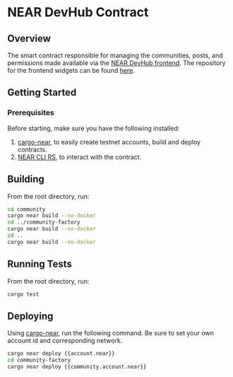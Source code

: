 # NEAR DevHub Contract

## Overview

The smart contract responsible for managing the communities, posts, and permissions made available via the [NEAR DevHub frontend](https://neardevhub.org). The repository for the frontend widgets can be found [here](https://github.com/NEAR-DevHub/neardevhub-bos).

## Getting Started

### Prerequisites

Before starting, make sure you have the following installed:

1. [cargo-near](https://github.com/near/cargo-near), to easily create testnet accounts, build and deploy contracts.
2. [NEAR CLI RS](https://github.com/near/near-cli-rs), to interact with the contract.

## Building

From the root directory, run:

```sh
cd community
cargo near build --no-docker
cd ../community-factory
cargo near build --no-docker
cd ..
cargo near build --no-docker
```

## Running Tests

From the root directory, run:

```sh
cargo test
```

## Deploying

Using [cargo-near](https://github.com/near/cargo-near), run the following command. Be sure to set your own account id and corresponding network.

```sh
cargo near deploy {{account.near}}
cd community-factory
cargo near deploy {{community.account.near}}
```
